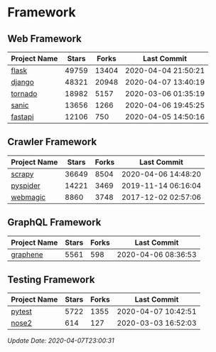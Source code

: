 # Framework

## Web Framework

| Project Name | Stars | Forks | Last Commit |
| ------------ | ----- | ----- | ----------- |
| [flask](https://github.com/pallets/flask) | 49759 | 13404 | 2020-04-04 21:50:21 |
| [django](https://github.com/django/django) | 48321 | 20948 | 2020-04-07 13:40:19 |
| [tornado](https://github.com/tornadoweb/tornado) | 18982 | 5157 | 2020-03-06 01:35:19 |
| [sanic](https://github.com/huge-success/sanic) | 13656 | 1266 | 2020-04-06 19:45:25 |
| [fastapi](https://github.com/tiangolo/fastapi) | 12106 | 750 | 2020-04-05 14:50:16 |

## Crawler Framework

| Project Name | Stars | Forks | Last Commit |
| ------------ | ----- | ----- | ----------- |
| [scrapy](https://github.com/scrapy/scrapy) | 36649 | 8504 | 2020-04-06 14:48:20 |
| [pyspider](https://github.com/binux/pyspider) | 14221 | 3469 | 2019-11-14 06:16:04 |
| [webmagic](https://github.com/code4craft/webmagic) | 8860 | 3748 | 2017-12-02 02:57:06 |

## GraphQL Framework

| Project Name | Stars | Forks | Last Commit |
| ------------ | ----- | ----- | ----------- |
| [graphene](https://github.com/graphql-python/graphene) | 5561 | 598 | 2020-04-06 08:36:53 |

## Testing Framework

| Project Name | Stars | Forks | Last Commit |
| ------------ | ----- | ----- | ----------- |
| [pytest](https://github.com/pytest-dev/pytest) | 5722 | 1355 | 2020-04-07 10:42:51 |
| [nose2](https://github.com/nose-devs/nose2) | 614 | 127 | 2020-03-03 16:52:03 |

*Update Date: 2020-04-07T23:00:31*